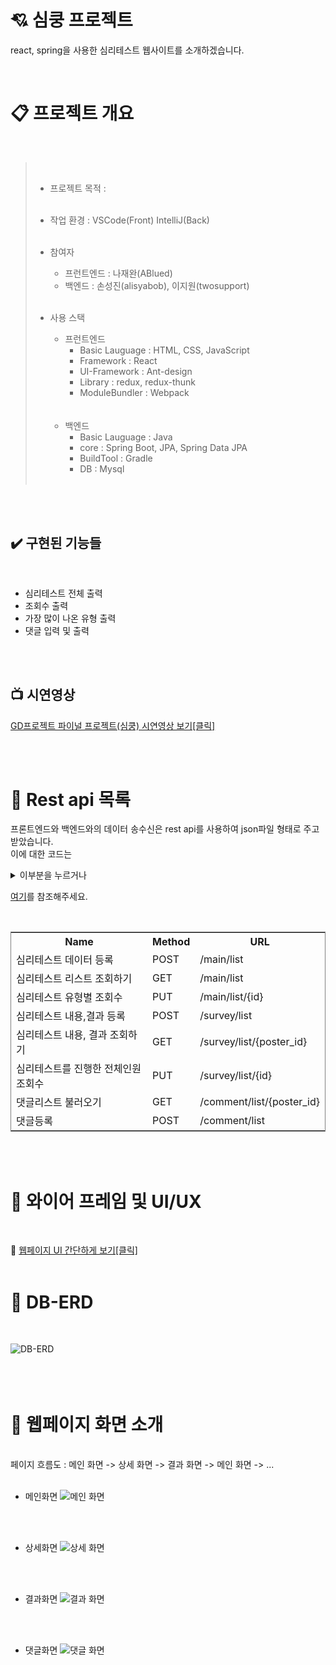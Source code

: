 # :cupid: 심쿵 프로젝트

react, spring을 사용한 심리테스트 웹사이트를 소개하겠습니다. <br>
 
<br>

# :clipboard: 프로젝트 개요

<br>

>   <br>
>
> - 프로젝트 목적 :  
>   <br>
> - 작업 환경 : VSCode(Front) IntelliJ(Back)  
>   <br>
> - 참여자
>   - 프런트엔드 : 나재완(ABlued)
>   - 백엔드 : 손성진(alisyabob), 이지원(twosupport)
>     <br>
>     <br>
> - 사용 스택 
>   - 프런트엔드 
>       - Basic Lauguage : HTML, CSS, JavaScript 
>       - Framework : React 
>       - UI-Framework : Ant-design 
>       - Library : redux, redux-thunk
>       - ModuleBundler : Webpack
>   <br> 
>   <br> 
>   
>   - 백엔드  
>       - Basic Lauguage : Java
>       - core : Spring Boot, JPA, Spring Data JPA
>       - BuildTool : Gradle
>       - DB : Mysql
>   
>   <br>
<br>
<br>

:heavy_check_mark: 구현된 기능들
---
<br>

 - 심리테스트 전체 출력
 - 조회수 출력
 - 가장 많이 나온 유형 출력 
 - 댓글 입력 및 출력

<br>
<br>

:tv: 시연영상
---
[GD프로젝트 파이널 프로젝트(심쿵) 시연영상 보기[클릭]](https://www.youtube.com/watch?v=eHUybrn65yY)

<br>
<br>

# 🧾 Rest api 목록

프론트엔드와 백엔드와의 데이터 송수신은 rest api를 사용하여 json파일 형태로 주고받았습니다.<br>
이에 대한 코드는 
<details> 
<summary>이부분을 누르거나 </summary>

```
// redux/modules/data.jsx 에서

// middle ware
const load_poster_dataDB = () => {
    return function(dispatch, getState, {history}){
        axios.get('http://mbti.govpped.com:7070/main/list')
        .then((response) => {
            // console.log(response.data);
            dispatch(load_poster_data(response.data));
        })
        .catch((error) => {
            // console.log(error);
            alert('심리테스트 데이터를 받아오는데에 실패했습니다!', error);

        })
    }
}


const load_quiz_dataDB = (poster_id) => {
    return function(dispatch, getState, {history}){
        axios.get(`http://mbti.govpped.com:7070/survey/list/${poster_id}`)
        .then((response) => {
            dispatch(load_quiz_data(response.data));
        })
        .catch((error) => {
            // console.log(error);
            alert('퀴즈 데이터를 받아오는데에 실패했습니다!', error);
        })
    }
}



const load_comment_dataDB = (poster_id) => {
    return function(dispatch, getState, {history}){
        axios.get(`http://mbti.govpped.com:7070/comment/list/${poster_id}`)
        .then((response) => {
            // console.log(response);
            dispatch(load_comment_data(response.data));
        })
        .catch((error) => {
            // console.log(error);
            alert('댓글 데이터를 받아오는데에 실패했습니다!',error);
        })
    }
}

// reducer
export default function reducer(state = initialState, action = {}){ 
	switch(action.type){

    	case "LOAD_POSTER_DATA" : {
        	return {...state, poster_data: [...action.data]};
        }
    	case "LOAD_QUIZ_DATA" : {
        	return {...state, quiz_data: [...action.data]};
        }
    	case "LOAD_COMMENT_DATA" : {
        	return {...state, comment_data: [...action.data]};
        }
        case "INCREASE_ANSWER_DATA" : {
            return{...state, quiz_data: [...action.data]}
        }
    default: return state;
	}
};
```

</details>

[여기](https://github.com/MBTIProject/HeartAttack/tree/main/redux/module)를 참조해주세요.



<br>
<style>
    table{
        border:gray 1px solid
    }
</style>
<table>
    <tr>
        <th>Name</th>
        <th>Method</th>
        <th>URL</th>
    </tr>
    <tr>
        <td>심리테스트 데이터 등록</td>
        <td>POST</td>
        <td>/main/list</td>
    </tr>
    <tr>
        <td>심리테스트 리스트 조회하기</td>
        <td>GET</td>
        <td>/main/list</td>
    </tr>
    <tr>
        <td>심리테스트 유형별 조회수</td>
        <td>PUT</td>
        <td>/main/list/{id}</td>
    </tr>
    <tr>
        <td>심리테스트 내용,결과 등록</td>
        <td>POST</td>
        <td>/survey/list</td>
    </tr>
    <tr>
        <td>심리테스트 내용, 결과 조회하기</td>
        <td>GET</td>
        <td>/survey/list/{poster_id}</td>
    </tr>
    <tr>
        <td>심리테스트를 진행한 전체인원 조회수</td>
        <td>PUT</td>
        <td>/survey/list/{id}</td>
    </tr>
    <tr>
        <td>댓글리스트 불러오기</td>
        <td>GET</td>
        <td>/comment/list/{poster_id}</td>
    </tr>
    <tr>
        <td>댓글등록</td>
        <td>POST</td>
        <td>/comment/list</td>
    </tr>
</table>
<br>
<br>

# 👀 와이어 프레임 및 UI/UX
<br>

🔗 [웹페이지 UI 간단하게 보기[클릭]](https://ovenapp.io/view/8S9HpSIGCPaHoZf7lW9kweBTQkOW1rIp/)
<br>
<br>

# 📑 DB-ERD
<br>

![DB-ERD](https://user-images.githubusercontent.com/53801395/136155693-2d7733db-e3be-4db3-bfeb-e2829b8a4e48.png)
<br>
<br>
<br>
<br>

# 📑 웹페이지 화면 소개
<br>
페이지 흐름도 : 메인 화면 -> 상세 화면 -> 결과 화면 -> 메인 화면 -> ...

<br>
<br>

- 메인화면
![메인 화면](https://user-images.githubusercontent.com/53801395/136224676-ab3b226f-4832-4f73-b89b-93ef6c47c14a.jpg)
<br>
<br>

- 상세화면
![상세 화면](https://user-images.githubusercontent.com/53801395/136224680-798edd64-8d6c-467a-b30b-d84259d3b9da.jpg)

<br>
<br>

- 결과화면
![결과 화면](https://user-images.githubusercontent.com/53801395/136224682-00f32550-9922-4e61-9e3b-7d0856987f45.jpg)

<br>
<br>

- 댓글화면
![댓글 화면](https://user-images.githubusercontent.com/53801395/136224668-3b9f75d7-8472-46f5-b699-e12aa6387cc4.jpg)


<br>
<br>
<br>
<br>
